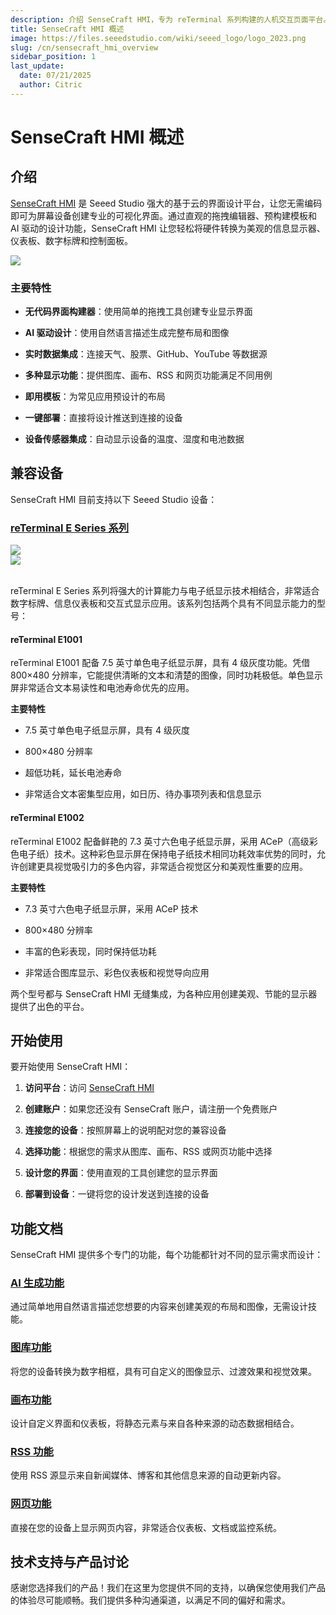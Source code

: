 ```yaml
---
description: 介绍 SenseCraft HMI，专为 reTerminal 系列构建的人机交互页面平台。
title: SenseCraft HMI 概述
image: https://files.seeedstudio.com/wiki/seeed_logo/logo_2023.png
slug: /cn/sensecraft_hmi_overview
sidebar_position: 1
last_update:
  date: 07/21/2025
  author: Citric
---
```


# SenseCraft HMI 概述

## 介绍

[SenseCraft HMI](https://sensecraft.seeed.cc/hmi) 是 Seeed Studio 强大的基于云的界面设计平台，让您无需编码即可为屏幕设备创建专业的可视化界面。通过直观的拖拽编辑器、预构建模板和 AI 驱动的设计功能，SenseCraft HMI 让您轻松将硬件转换为美观的信息显示器、仪表板、数字标牌和控制面板。

<div style={{textAlign:'center'}}><img src="https://files.seeedstudio.com/wiki/reterminal_e10xx/img/23.png" style={{width:1000, height:'auto'}}/></div>

### 主要特性

- **无代码界面构建器**：使用简单的拖拽工具创建专业显示界面

- **AI 驱动设计**：使用自然语言描述生成完整布局和图像

- **实时数据集成**：连接天气、股票、GitHub、YouTube 等数据源

- **多种显示功能**：提供图库、画布、RSS 和网页功能满足不同用例

- **即用模板**：为常见应用预设计的布局

- **一键部署**：直接将设计推送到连接的设备

- **设备传感器集成**：自动显示设备的温度、湿度和电池数据


## 兼容设备

SenseCraft HMI 目前支持以下 Seeed Studio 设备：

### [reTerminal E Series 系列](https://wiki.seeedstudio.com/cn/reterminal_e10xx_main_page/)

<div class="get_one_now_container" style={{textAlign: 'center'}}>
    <div style={{textAlign:'center'}}><img src="https://files.seeedstudio.com/wiki/reterminal_e10xx/img/24.jpg" style={{width:500, height:'auto'}}/></div>
    <div style={{textAlign:'center'}}><img src="https://files.seeedstudio.com/wiki/reterminal_e10xx/img/25.jpg" style={{width:500, height:'auto'}}/></div>
</div><br />

reTerminal E Series 系列将强大的计算能力与电子纸显示技术相结合，非常适合数字标牌、信息仪表板和交互式显示应用。该系列包括两个具有不同显示能力的型号：

#### reTerminal E1001

reTerminal E1001 配备 7.5 英寸单色电子纸显示屏，具有 4 级灰度功能。凭借 800×480 分辨率，它能提供清晰的文本和清楚的图像，同时功耗极低。单色显示屏非常适合文本易读性和电池寿命优先的应用。

**主要特性**
- 7.5 英寸单色电子纸显示屏，具有 4 级灰度

- 800×480 分辨率

- 超低功耗，延长电池寿命

- 非常适合文本密集型应用，如日历、待办事项列表和信息显示

#### reTerminal E1002

reTerminal E1002 配备鲜艳的 7.3 英寸六色电子纸显示屏，采用 ACeP（高级彩色电子纸）技术。这种彩色显示屏在保持电子纸技术相同功耗效率优势的同时，允许创建更具视觉吸引力的多色内容，非常适合视觉区分和美观性重要的应用。

**主要特性**
- 7.3 英寸六色电子纸显示屏，采用 ACeP 技术

- 800×480 分辨率

- 丰富的色彩表现，同时保持低功耗

- 非常适合图库显示、彩色仪表板和视觉导向应用

两个型号都与 SenseCraft HMI 无缝集成，为各种应用创建美观、节能的显示器提供了出色的平台。

## 开始使用

要开始使用 SenseCraft HMI：

1. **访问平台**：访问 [SenseCraft HMI](https://sensecraft.seeed.cc/hmi)

2. **创建账户**：如果您还没有 SenseCraft 账户，请注册一个免费账户

3. **连接您的设备**：按照屏幕上的说明配对您的兼容设备

4. **选择功能**：根据您的需求从图库、画布、RSS 或网页功能中选择

5. **设计您的界面**：使用直观的工具创建您的显示界面

6. **部署到设备**：一键将您的设计发送到连接的设备

## 功能文档

SenseCraft HMI 提供多个专门的功能，每个功能都针对不同的显示需求而设计：

### [AI 生成功能](https://wiki.seeedstudio.com/cn/sensecraft_hmi_ai_generation/)

通过简单地用自然语言描述您想要的内容来创建美观的布局和图像，无需设计技能。

### [图库功能](https://wiki.seeedstudio.com/cn/sensecraft_hmi_gallery/)

将您的设备转换为数字相框，具有可自定义的图像显示、过渡效果和视觉效果。

### [画布功能](https://wiki.seeedstudio.com/cn/sensecraft_hmi_canvas/)

设计自定义界面和仪表板，将静态元素与来自各种来源的动态数据相结合。

### [RSS 功能](https://wiki.seeedstudio.com/cn/sensecraft_hmi_rss/)

使用 RSS 源显示来自新闻媒体、博客和其他信息来源的自动更新内容。

### [网页功能](https://wiki.seeedstudio.com/cn/sensecraft_hmi_web/)

直接在您的设备上显示网页内容，非常适合仪表板、文档或监控系统。

## 技术支持与产品讨论

感谢您选择我们的产品！我们在这里为您提供不同的支持，以确保您使用我们产品的体验尽可能顺畅。我们提供多种沟通渠道，以满足不同的偏好和需求。

<div class="table-center">
  <div class="button_tech_support_container">
  <a href="https://forum.seeedstudio.com/" class="button_forum"></a> 
  <a href="https://www.seeedstudio.com/contacts" class="button_email"></a>
  </div>

  <div class="button_tech_support_container">
  <a href="https://discord.gg/eWkprNDMU7" class="button_discord"></a> 
  <a href="https://github.com/Seeed-Studio/wiki-documents/discussions/69" class="button_discussion"></a>
  </div>
</div>